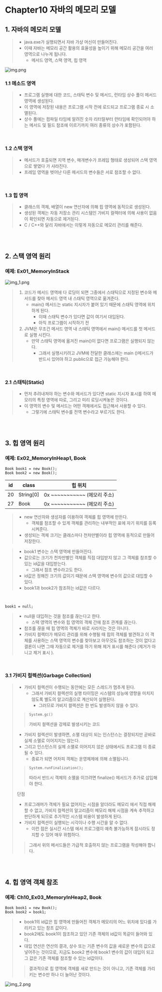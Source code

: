 # Chapter10 자바의 메모리 모델

## 1. 자바의 메모리 모델

> - java.exe가 실행되면서 자바 가상 머신이 만들어진다.
> - 이때 자바는 메모리 공간 활용의 효율성을 높이기 위해 메모리 공간을 여러 영역으로 나누게 됩니다.
>   - 메서드 영역, 스택 영역, 힙 영역

![img.png](img.png)

### 1.1 메소드 영역
> - 프로그램 실행에 대한 코드, 스태틱 변수 및 메서드, 런타임 상수 풀이 메서드 영역에 생성된다.
> - 이 영역에 저장된 내용은 프로그램 시작 전에 로드되고 프로그램 종료 시 소멸된다.
> - 상수 풀에는 컴파일 타임에 알려진 숫자 리터럴부터 런타임에 확인되어야 하는 메서드 및 필드 참조에 이르기까지 여러 종류의 상수가 포함된다.

<br>

### 1.2 스택 영역
> - 메서드가 호출되면 지역 변수, 매개변수가 프레임 형태로 생성되어 스택 영역으로 쌓였다 가 사라진다.
> - 프레임 영역을 벗어난 다른 메서드의 변수들은 서로 참조할 수 없다.

<br>

### 1.3 힙 영역
> - 클래스의 객체, 배열이 new 연산자에 의해 힙 영역에 동적으로 생성된다.
> - 생성된 객체는 자동 저장소 관리 시스템인 가비지 컬렉터에 의해 사용이 없음이 확인되면 자동으로 제거된다.
> - C / C++와 달리 자바에서는 이렇게 자동으로 메모리 관리를 해준다.

<br>
<br>

## 2. 스택 영역 원리
### 예제: Ex01_MemoryInStack

![img_1.png](img_1.png)

> 1. 코드가 메서드 영역에 다 로딩이 되면 그중에서 스태틱으로 지정된 변수와 메서드를 찾아 메서드 영역 내 스태틱 영역으로 옮겨준다.
>    - main() 메서드는 static 지시자가 붙어 있기 때문에 스태틱 영역에 위치하게 된다.
>       - 이때 스태틱 변수가 있다면 값이 여기서 대입된다.
>       - 아직 프로그램이 시작하기 전
> 2. JVM은 무조건 메서드 영역 내 스태틱 영역에서 main() 메서드를 첫 메서드로 실행 시킨다.
>    - 만약 스태틱 영역에 옮겨진 main()이 없다면 프로그램은 실행되지 않는다.
>      - 그래서 실행시키려고 JVM에 전달한 클래스에는 main ()메서드가 반드시 있어야 하고 public으로 접근 가능해야 한다.

<br>

### 2.1 스태틱(Static)
> - 먼저 추려내져야 하는 변수와 메서드가 있다면 static 지시자 표시를 하여 메모리의 특정 영역에 따로, 그리고 미리 로딩시켜놓은 것이다.
> - 이 영역의 변수 및 메서드는 어떤 객체에서도 접근해서 사용할 수 있다.
>   - 그렇기에 스태틱 변수를 전역 변수라고 부르기도 한다.

<br>
<br>

## 3. 힙 영역 원리
### 예제: Ex02_MemoryInHeap1, Book

```
Book book1 = new Book();
Book book2 = new Book();
```
| id | class     | 힙 위치 |
|----|-----------|-|
| 20 | String[0] | 0x ~~~~~~~~~~~ (메모리 주소)|
| 27 | Book      | 0x ~~~~~~~~~~~ (메모리 주소)|

> - new 연산자와 생성자를 이용하여 객체를 힙 영역에 만든다.
>   - 객체를 참조할 수 있게 객체를 관리하는 내부적인 표에 자기 위치를 등록시켜준다.
> - 생성되는 객체 크기는 클래스마다 천차만별이라 힙 영역에 동적으로 만들어 저장한다.

> - book1 변수는 스택 영역에 만들어진다.
> - 값으로는 크기가 천차만별인 객체를 직접 대입받지 않고 그 객체를 참조할 수 있는 id값을 대입받는다.
>   - 그래서 참조 변수라고도 한다.
> - id값은 정해진 크기의 값이기 때문에 스택 영역에 변수의 값으로 대입할 수 있다.
> - book1과 book2가 참조하는 id값은 다르다.

<br>

```
book1 = null;
```

> - null을 대입하는 것을 참조를 끊는다고 한다.
>   - 스택 영역의 변수와 힙 영역의 객체 간에 참조 관계를 끊는다.
> - 참조를 끊을 때 힙 영역의 객체가 바로 사라지는 것은 아니다.
> - 가비지 컬렉터가 메모리 관리를 위해 수행될 때 힙의 객체를 발견하고 이 객체를 사용하는 스택 영역의 변수를 찾아보고 아무것도 참조하는 것이 없다고 결론이 나면 그때 자동으로 제거를 하기 위해 제거 표시를 해준다 (제거가 아니고 제거 표시 ).
<br>

### 3.1 가비지 컬렉션(Garbage Collection)
> - 가비지 컬렉션이 수행되는 동안에는 모든 스레드가 멈추게 된다.
>   - 그래서 가비지 컬렉션의 실행 타이밍은 시스템의 성능에 영향을 미치지 않도록 별도의 알고리즘으로 계산되어 실행된다.
>     - 그러므로 가비지 컬렉션은 한 번도 발생하지 않을 수 있다.
>
>> ```System.gc()```
>> 
>>가비지 컬렉션을 강제로 발생시키는 코드
> - 가비지 컬렉션이 발생하면, 소멸 대상이 되는 인스턴스는 결정되지만 곧바로 실제 소멸로 이어지지는 않는다.
> - 그리고 인스턴스의 실제 소멸로 이어지지 않은 상태에서도 프로그램 이 종료될 수 있다.
>   - 종료가 되면 어차피 객체는 운영체제에 의해 소멸됩니다.
>> ```System.runFinalization();```
>>
>> 따라서 반드시 객체의 소멸을 이끄려면 finalize() 메서드가 추가로 삽입해야 한다.
>
> 단점
> - 프로그래머가 객체가 필요 없어지는 시점을 알더라도 메모리 에서 직접 해제할 수 없고, 가비지 컬렉션의 알고리즘이 메모리 해제 시점을 계속 추적하고 판단하게 되므로 추가적인 시스템 비용이 발생하게 된다.
> - 가비지 컬렉션이 실행되는 시각이나 수행 시간을 알 수 없다.
>   - 이런 점은 실시간 시스템 에서 프로그램이 예측 불가능하게 잠시라도 정지할 수 있어 매우 위험하다.
>
>> 그래서 위의 메서드들은 가급적 호출하지 않는 프로그램을 작성해야 합니다.

<br>
<br>

## 4. 힙 영역 객체 참조
### 예제: Ch10_Ex03_MemoryInHeap2, Book

```
Book book1 = new Book();
Book book2 = book1;
```
> - book1의 id값은 힙 영역에 만들어진 객체가 메모리의 어느 위치에 있다를 가리키고 있는 참조 값이다.
> - book2에도 book1이 참조하고 있던 기존 객체의 id값이 똑같이 들어와 있다.
> - 대입 연산은 연산의 결과, 상수 또는 기존 변수의 값을 새로운 변수의 값으로 넣어주는 것이므로, 지금도 book2 변수에 book1 변수의 값이 대입이 되고 그 값은 기존 객체를 참조할 수 있는 id값이다.
>> 결과적으로 힙 영역에 객체를 새로 만드는 것이 아니고, 기존 객체를 가리키는 변수만 하나 더 늘어난 것이다.

![img_2.png](img_2.png)